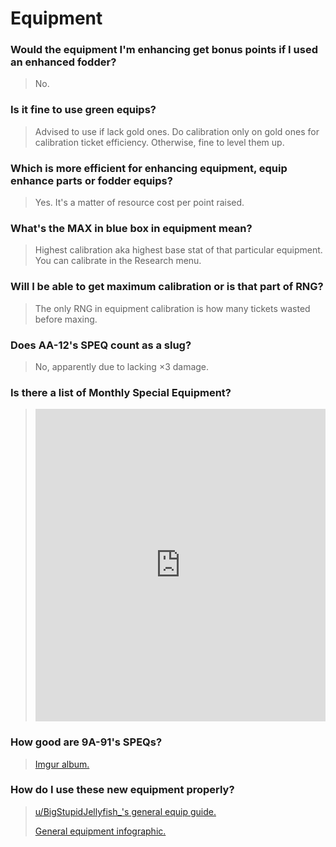 # Equipment

### Would the equipment I'm enhancing get bonus points if I used an enhanced fodder?

> No.

### Is it fine to use green equips?

> Advised to use if lack gold ones. Do calibration only on gold ones for calibration ticket efficiency. Otherwise, fine to level them up.

### Which is more efficient for enhancing equipment, equip enhance parts or fodder equips?

> Yes. It's a matter of resource cost per point raised.

### What's the MAX in blue box in equipment mean?

> Highest calibration aka highest base stat of that particular equipment. You can calibrate in the Research menu.

### Will I be able to get maximum calibration or is that part of RNG?

> The only RNG in equipment calibration is how many tickets wasted before maxing.

### Does AA-12's SPEQ count as a slug?

> No, apparently due to lacking ×3 damage.

### Is there a list of Monthly Special Equipment?

> <iframe width="100%" height="500" src="https://docs.google.com/spreadsheets/d/1u2sXat4FD7jFLdjMLrq5zIiDrGJMEVaGvB2z2JysxLI/preview?pli=1" frameborder="0"></iframe>

### How good are 9A-91's SPEQs?

> [Imgur album.](https://imgur.com/a/JYEgQBO)

### How do I use these new equipment properly?

> [u/BigStupidJellyfish_'s general equip guide.](https://big-stupid-jellyfish.github.io/GFMath/pages/newquip)
>
> [General equipment infographic.](/GFL/assets/images/EquipInfograph.png)